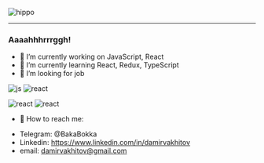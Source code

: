 ![hippo](https://media1.tenor.com/images/da4740e26c0830482f40e0ec3829f014/tenor.gif?itemid=9957547)
*****


### Aaaahhhrrrggh!


- 🔭 I’m currently working on JavaScript, React
- 🌱 I’m currently learning React, Redux, TypeScript
- 👯 I’m looking for job

![js](https://img.shields.io/badge/JavaScript-white?style=for-the-badge&logo=javascript)
![react](https://img.shields.io/badge/React-white?style=for-the-badge&logo=react)

![react](https://img.shields.io/badge/Webpack-white?style=for-the-badge&logo=webpack)
![react](https://img.shields.io/badge/GIT-white?style=for-the-badge&logo=git)


- 💬 How to reach me:
* Telegram: @BakaBokka
* Linkedin: https://www.linkedin.com/in/damirvakhitov
* email: damirvakhitov@gmail.com

